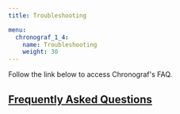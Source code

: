 ```yaml
---
title: Troubleshooting

menu:
  chronograf_1_4:
    name: Troubleshooting
    weight: 30
---
```


Follow the link below to access Chronograf's FAQ.

## [Frequently Asked Questions](/chronograf/latest/troubleshooting/frequently-asked-questions/)
